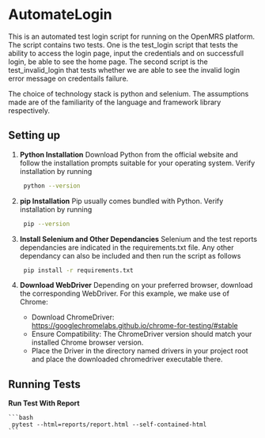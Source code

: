 # AutomateLogin

This is an automated test login script for running on the OpenMRS platform. The script contains two tests. One is the test_login script that tests the ability to access the login page, input the credentials and on successfull login, be able to see the home page. The second script is the test_invalid_login that tests whether we are able to see the invalid login error message on credentails failure.

The choice of technology stack is python and selenium. The assumptions made are of the familiarity of the language and framework library respectively.

## Setting up

1. **Python Installation**
    Download Python from the official website and follow the installation prompts suitable for your operating system. Verify installation by running

    ```bash
     python --version
     ```

2. **pip Installation**
    Pip usually comes bundled with Python. Verify installation by running

    ```bash
     pip --version
     ```

3. **Install Selenium and Other Dependancies**
    Selenium and the test reports dependancies are indicated in the requirements.txt file. Any other dependancy can also be included and then run the script as follows

    ```bash
     pip install -r requirements.txt
     ```

4. **Download WebDriver**
    Depending on your preferred browser, download the corresponding WebDriver. For this example, we make use of Chrome:

    * Download ChromeDriver: https://googlechromelabs.github.io/chrome-for-testing/#stable
    * Ensure Compatibility: The ChromeDriver version should match your installed Chrome browser version.
    * Place the Driver in the directory named drivers in your project root and place the downloaded chromedriver executable there.


## Running Tests

**Run Test With Report**

    ```bash
     pytest --html=reports/report.html --self-contained-html
    ```


